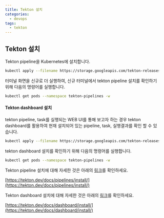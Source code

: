 ```yaml
---
title: Tekton 설치 
categories:
  - devops 
tags:
  - tekton
---
```


## Tekton 설치
Tekton pipeline을 Kubernetes에 설치합니다.  

```bash
kubectl apply --filename https://storage.googleapis.com/tekton-releases/pipeline/latest/release.yaml
```

터미널 화면을 신규로 더 실행하여, 신규 터미널에서 tekton pipeline 설치를 확인하기 위해 다음의 명령어를 실행합니다.  
```bash
kubectl get pods --namespace tekton-pipelines -w
```
#### Tekton dashboard 설치

tekton pipeline, task를 실행되는 WEB UI를 통해 보고자 하는 경우 tekton dashboard를 활용하여 현재 설치되어 있는 pipeline, task, 실행결과를 확인 할 수 있습니다.  

```bash
kubectl apply --filename https://storage.googleapis.com/tekton-releases/dashboard/latest/release.yaml
```

tekton dashboard 설치를 확인하기 위해 다음의 명령어를 실행합니다.  
```bash
kubectl get pods --namespace tekton-pipelines -w
```

Tekton pipeline 설치에 대해 자세한 것은 아래의 [링크](https://tekton.dev/docs/pipelines/install/)를 확인하세요.  

[https://tekton.dev/docs/pipelines/install/](https://tekton.dev/docs/pipelines/install/)

Tekton dashboard 설치에 대해 자세한 것은 아래의 [링크](https://tekton.dev/docs/dashboard/install/)를 확인하세요.  

[https://tekton.dev/docs/dashboard/install/](https://tekton.dev/docs/dashboard/install/)